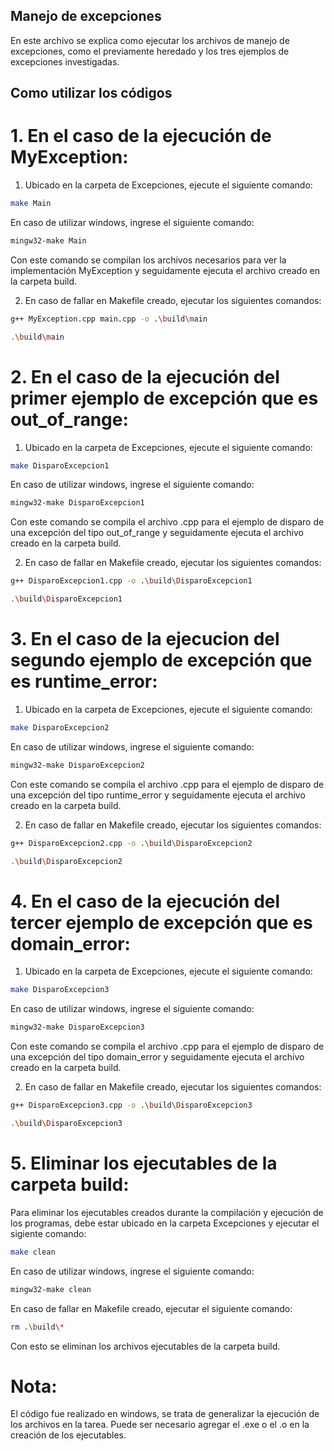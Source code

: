 ## Manejo de excepciones

En este archivo se explica como ejecutar los archivos de manejo de excepciones, como el previamente heredado y los tres ejemplos de excepciones investigadas.

## Como utilizar los códigos

# 1. En el caso de la ejecución de MyException:

1. Ubicado en la carpeta de Excepciones, ejecute el siguiente comando:

```bash
make Main
```

En caso de utilizar windows, ingrese el siguiente comando:

```bash
mingw32-make Main
```

Con este comando se compilan los archivos necesarios para ver la implementación MyException y seguidamente ejecuta el archivo creado en la carpeta build.

2. En caso de fallar en Makefile creado, ejecutar los siguientes comandos:

```bash
g++ MyException.cpp main.cpp -o .\build\main
```

```bash
.\build\main
```

# 2. En el caso de la ejecución del primer ejemplo de excepción que es out_of_range:

1. Ubicado en la carpeta de Excepciones, ejecute el siguiente comando:

```bash
make DisparoExcepcion1
```

En caso de utilizar windows, ingrese el siguiente comando:

```bash
mingw32-make DisparoExcepcion1
```

Con este comando se compila el archivo .cpp para el ejemplo de disparo de una excepción del tipo out_of_range y seguidamente ejecuta el archivo creado en la carpeta build.

2. En caso de fallar en Makefile creado, ejecutar los siguientes comandos:

```bash
g++ DisparoExcepcion1.cpp -o .\build\DisparoExcepcion1
```

```bash
.\build\DisparoExcepcion1
```

# 3. En el caso de la ejecucion del segundo ejemplo de excepción que es runtime_error:

1. Ubicado en la carpeta de Excepciones, ejecute el siguiente comando:

```bash
make DisparoExcepcion2
```

En caso de utilizar windows, ingrese el siguiente comando:

```bash
mingw32-make DisparoExcepcion2
```

Con este comando se compila el archivo .cpp para el ejemplo de disparo de una excepción del tipo runtime_error y seguidamente ejecuta el archivo creado en la carpeta build.

2. En caso de fallar en Makefile creado, ejecutar los siguientes comandos:

```bash
g++ DisparoExcepcion2.cpp -o .\build\DisparoExcepcion2
```

```bash
.\build\DisparoExcepcion2
```

# 4. En el caso de la ejecución del tercer ejemplo de excepción que es domain_error:

1. Ubicado en la carpeta de Excepciones, ejecute el siguiente comando:

```bash
make DisparoExcepcion3
```

En caso de utilizar windows, ingrese el siguiente comando:

```bash
mingw32-make DisparoExcepcion3
```

Con este comando se compila el archivo .cpp para el ejemplo de disparo de una excepción del tipo domain_error y seguidamente ejecuta el archivo creado en la carpeta build.

2. En caso de fallar en Makefile creado, ejecutar los siguientes comandos:

```bash
g++ DisparoExcepcion3.cpp -o .\build\DisparoExcepcion3
```

```bash
.\build\DisparoExcepcion3
```

# 5. Eliminar los ejecutables de la carpeta build:

Para eliminar los ejecutables creados durante la compilación y ejecución de los programas, debe estar ubicado en la carpeta Excepciones y ejecutar el sigiente comando:

```bash
make clean
```

En caso de utilizar windows, ingrese el siguiente comando:

```bash
mingw32-make clean
```

En caso de fallar en Makefile creado, ejecutar el siguiente comando:

```bash
rm .\build\*
```

Con esto se eliminan los archivos ejecutables de la carpeta build.




# Nota:
El código fue realizado en windows, se trata de generalizar la ejecución de los archivos en la tarea.
Puede ser necesario agregar el .exe o el .o en la creación de los ejecutables.